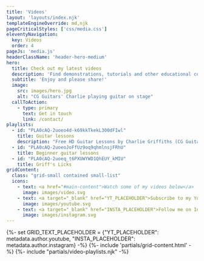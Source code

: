 ```yaml
---
title: 'Videos'
layout: 'layouts/index.njk'
templateEngineOverride: md,njk
pageCriticalStyles: ['css/media.css']
eleventyNavigation:
  key: Videos
  order: 4
pageJs: 'media.js'
headerClassName: 'header-hero-medium'
hero:
  title: Check out my latest videos
  description: 'Find demonstrations, tutorials and other educational content.'
  subtitle: 'Enjoy and please share!'
  image:
    src: images/hero.jpg
    alt: "CG Guitars' Charlie playing guitar on stage"
  callToAction:
    - type: primary
      text: Get in touch
      link: /contact/
playlists:
  - id: "PLA0cAQ-2uoeo4d-k69kkTkekL300dFIwl"
    title: Guitar lessons
    description: "Free HD Guitar Lessons by Charlie Griffiths (CG Guitar)"
  - id: "PLA0cAQ-2uoeoJoFfUz9oq9qhmlnsjFRhU"
    title: Beginner guitar lessons
  - id: "PLA0cAQ-2uoeq_t6PXUWYWD1QhEUY_kMIU"
    title: Griff's Licks
gridContent:
  class: "grid-small contained small-list"
  icons:
    - text: <a href="#main-content">Watch some of my videos below</a>
      image: images/video.svg
    - text: <a target="_blank" href="YT_PLACEHOLDER">Subscribe to my YouTube channel</a>
      image: images/youtube.svg
    - text: <a target="_blank" href="INSTA_PLACEHOLDER">Follow me on Instagram</a>
      image: images/instagram.svg
---
```

{%- set GRID_TEXT_PLACEHOLDER = {"YT_PLACEHOLDER": metadata.author.youtube, "INSTA_PLACEHOLDER": metadata.author.instagram} -%}
{%- include 'partials/grid-content.html' -%}
{%- include "partials/video-playlists.njk" -%}